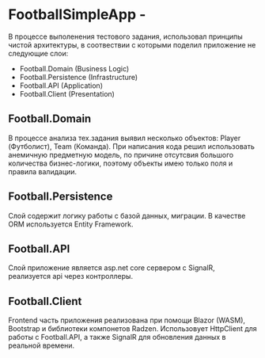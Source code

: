 # FootballSimpleApp - 

В процессе выполенения тестового задания, использовал принципы чистой архитектуры, в соотвествии с которыми поделил приложение не следующие слои:
- Football.Domain (Business Logic)
- Football.Persistence (Infrastructure)
- Football.API (Application)
- Football.Client (Presentation)

## Football.Domain
В процессе анализа тех.задания выявил несколько объектов: Player (Футболист), Team (Команда). При написания кода решил использовать анемичную предметную модель, по причине отсутсвия большого количества бизнес-логики, поэтому объекты имею только поля и правила валидации.

## Football.Persistence
Слой содержит логику работы с базой данных, миграции. В качестве ORM используется Entity Framework.

## Football.API
Слой приложение является asp.net core сервером с SignalR, реализуется api через контроллеры.

## Football.Client
Frontend часть приложения реализована при помощи Blazor (WASM), Bootstrap и библиотеки компонетов Radzen. Использовует HttpClient для работы с Football.API, а также SignalR для обновления данных в реальной времени.
